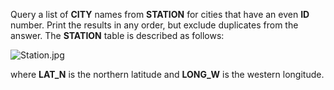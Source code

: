 Query a list of __CITY__ names from __STATION__ for cities that have an even __ID__ number. Print the results in any order, but exclude duplicates from the answer.
The __STATION__ table is described as follows:

![Station.jpg](https://s3.amazonaws.com/hr-challenge-images/9336/1449345840-5f0a551030-Station.jpg)

where __LAT_N__ is the northern latitude and __LONG_W__ is the western longitude.